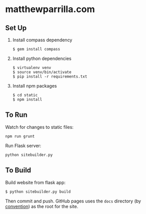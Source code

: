 # matthewparrilla.com

## Set Up

1. Install compass dependency
    ```
    $ gem install compass
    ```
1. Install python dependencies
    ```
    $ virtualenv venv
    $ source venv/bin/activate
    $ pip install -r requirements.txt
    ```
1. Install npm packages
    ```
    $ cd static
    $ npm install
    ```

## To Run

Watch for changes to static files:

`npm run grunt`

Run Flask server:

`python sitebuilder.py`

## To Build

Build website from flask app:

```
$ python sitebuilder.py build
```

Then commit and push. GitHub pages uses the `docs` directory (by [convention](https://help.github.com/articles/configuring-a-publishing-source-for-github-pages/#publishing-your-github-pages-site-from-a-docs-folder-on-your-master-branch)) as the root for the site.
